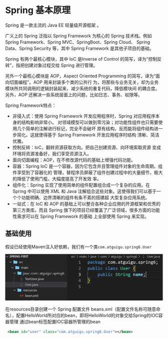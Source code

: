 # Spring 基本原理

Spring 是一款主流的 Java EE 轻量级开源框架 。

广义上的 Spring 泛指以 Spring Framework 为核心的 Spring 技术栈。例如 Spring Framework、Spring MVC、SpringBoot、Spring Cloud、 Spring Data、Spring Security 等，其中 Spring Framework 是其他子项目的基础。

Spring 有两个最核心模块，其中 IoC 是Inverse of Control 的简写，译为“控制反转”，指把创建对象过程交给 Spring 进行管理。 

另外一个最核心模块是 AOP，Aspect Oriented Programming 的简写，译为“面向切面编程”。AOP 用来封装多个类的公共行 为，将那些与业务无关，却为业务模块所共同调用的逻辑封装起来，减少系统的重复代码，降低模块间 的耦合度。另外，AOP 还解决一些系统层面上的问题，比如日志、事务、权限等。

Spring Framework特点：

- 非侵入式：使用 Spring Framework 开发应用程序时，Spring 对应用程序本身的结构影响非常小。 对领域模型可以做到零污染；对功能性组件也只需要使用几个简单的注解进行标记，完全不会破坏 原有结构，反而能将组件结构进一步简化。这就使得基于 Spring Framework 开发应用程序时结构 清晰、简洁优雅。 
- 控制反转：IoC，翻转资源获取方向。把自己创建资源、向环境索取资源 变成环境将资源准备好，我们享受资源注入。 
- 面向切面编程：AOP，在不修改源代码的基础上增强代码功能。 
- 容器：Spring IoC 是一个容器，因为它包含并且管理组件对象的生命周期。组件享受到了容器化的 管理，替程序员屏蔽了组件创建过程中的大量细节，极大的降低了使用门槛，大幅度提高了开发效 率。
-  组件化：Spring 实现了使用简单的组件配置组合成一个复杂的应用。在 Spring 中可以使用 XML 和 Java 注解组合这些对象。这使得我们可以基于一个个功能明确、边界清晰的组件有条不紊的搭建超 大型复杂应用系统。 
- 一站式：在 IoC 和 AOP 的基础上可以整合各种企业应用的开源框架和优秀的第三方类库。而且 Spring 旗下的项目已经覆盖了广泛领域，很多方面的功能性需求可以在 Spring Framework 的基础 上全部使用 Spring 来实现。

## 基础使用

假设已经使用Maven注入好依赖，我们有一个类`com.atguigu.spring6.User`

![](./img/springstr.png)

在resources目录创建一个 Spring 配置文件 beans.xml（配置文件名称可随意命名），配置HelloWorld所对应的bean，即将HelloWorld的对象交给Spring的IOC容器管理 通过bean标签配置IOC容器所管理的bean

```xml
 <bean id="user" class="com.atguigu.spring6.User"></bean>
```

